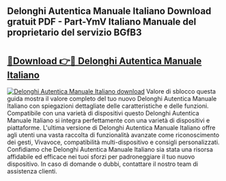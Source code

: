 ## Delonghi Autentica Manuale Italiano Download gratuit PDF - Part-YmV Italiano Manuale del proprietario del servizio BGfB3

# <h2><a href="http://dfgrd19.blite.top/?on=Delonghi+Autentica+Manuale+Italiano">🔗Download 👉🔴 Delonghi Autentica Manuale Italiano</a></h2>

[![Delonghi Autentica Manuale Italiano download](https://i.imgur.com/lujVjoI.png)](http://dfgrd19.blite.top/?on=Delonghi+Autentica+Manuale+Italiano)
Valore di sblocco questa guida mostra il valore completo del tuo nuovo Delonghi Autentica Manuale Italiano con spiegazioni dettagliate delle caratteristiche e delle funzioni. Compatibile con una varietà di dispositivi questo Delonghi Autentica Manuale Italiano si integra perfettamente con una varietà di dispositivi e piattaforme. L'ultima versione di Delonghi Autentica Manuale Italiano offre agli utenti una vasta raccolta di funzionalità avanzate come riconoscimento dei gesti, Vivavoce, compatibilità multi-dispositivo e consigli personalizzati. Confidiamo che Delonghi Autentica Manuale Italiano sia stata una risorsa affidabile ed efficace nei tuoi sforzi per padroneggiare il tuo nuovo dispositivo. In caso di domande o dubbi, contattare il nostro team di assistenza clienti.
